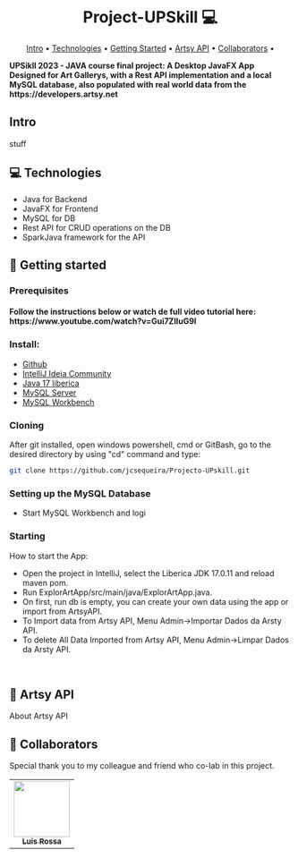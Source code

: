<h1 align="center" style="font-weight: bold;">Project-UPSkill 💻</h1>

<p align="center">
 <a href="#intro">Intro</a> • 
 <a href="#tech">Technologies</a> • 
 <a href="#started">Getting Started</a> • 
 <a href="#artsy">Artsy API</a> •
 <a href="#colab">Collaborators</a> •
</p>

<p align="left">
    <b>UPSikll 2023 - JAVA course final project: A Desktop JavaFX App Designed for Art Gallerys, with a Rest API implementation and a local MySQL database, also populated with real world data from the https://developers.artsy.net </b>
</p>

<h2 id="intro">Intro</h2>

stuff


<h2 id="technologies">💻 Technologies</h2>

- Java for Backend
- JavaFX for Frontend
- MySQL for DB
- Rest API for CRUD operations on the DB
- SparkJava framework for the API

<h2 id="started">🚀 Getting started</h2>


<h3>Prerequisites</h3>

<h4>Follow the instructions below or watch de full video tutorial here: <br> 
 https://www.youtube.com/watch?v=Gui7ZIIuG9I</h4>

<h3>Install:</h3>

- [Github](https://github.com/git-guides/install-git)
- [IntelliJ Ideia Community](https://www.jetbrains.com/idea/download/download-thanks.html?platform=windows&code=IIC)
- [Java 17 liberica](https://bell-sw.com/pages/downloads/#jdk-17-lts)
- [MySQL Server](https://dev.mysql.com/downloads/installer/)
- [MySQL Workbench](https://dev.mysql.com/downloads/workbench/)
  
  
<h3>Cloning</h3>

After git installed, open windows powershell, cmd or GitBash, go to the desired directory by using "cd" command and type:

```bash
git clone https://github.com/jcsequeira/Projecto-UPskill.git
```

<h3>Setting up the MySQL Database</h2>

- Start MySQL Workbench and logi



<h3>Starting</h3>

How to start the App:

- Open the project in IntelliJ, select the Liberica JDK 17.0.11 and reload maven pom.
- Run ExplorArtApp/src/main/java/ExplorArtApp.java.
- On first, run db is empty, you can create your own data using the app or import from ArtsyAPI.
- To Import data from Artsy API, Menu Admin->Importar Dados da Arsty API.
- To delete All Data Imported from Artsy API, Menu Admin->Limpar Dados da Arsty API.

<br>
<h2 id="artsy">📍 Artsy API</h2>

About Artsy API



<h2 id="colab">🤝 Collaborators</h2>

Special thank you to my colleague and friend who co-lab in this project.

<table>
  <tr>
    <td align="center">
      <a href="https://github.com/LRossa13">
        <img src="https://avatars.githubusercontent.com/u/144017970?v=4" width="100px;" /><br>
        <sub>
          <b>Luis Rossa</b>
        </sub>
      </a>
    </td>     
  </tr>
</table>
